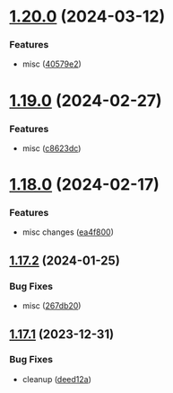 # [1.20.0](https://github.com/aayushrathor/dotfiles/compare/v1.19.0...v1.20.0) (2024-03-12)


### Features

* misc ([40579e2](https://github.com/aayushrathor/dotfiles/commit/40579e2a1924db650a1c86d5415b8f1dc965a960))



# [1.19.0](https://github.com/aayushrathor/dotfiles/compare/v1.18.0...v1.19.0) (2024-02-27)


### Features

* misc ([c8623dc](https://github.com/aayushrathor/dotfiles/commit/c8623dcdd881f6c75433ebf016aa689f69c11821))



# [1.18.0](https://github.com/aayushrathor/dotfiles/compare/v1.17.2...v1.18.0) (2024-02-17)


### Features

* misc changes ([ea4f800](https://github.com/aayushrathor/dotfiles/commit/ea4f80007856343e68b029c538b4d28d2de6d24b))



## [1.17.2](https://github.com/aayushrathor/dotfiles/compare/v1.17.1...v1.17.2) (2024-01-25)


### Bug Fixes

* misc ([267db20](https://github.com/aayushrathor/dotfiles/commit/267db207e2f5d8be8cd45db29d8706784ed509d0))



## [1.17.1](https://github.com/aayushrathor/dotfiles/compare/v1.17.0...v1.17.1) (2023-12-31)


### Bug Fixes

* cleanup ([deed12a](https://github.com/aayushrathor/dotfiles/commit/deed12a0adcca0487b991983781aed28f47d7130))



